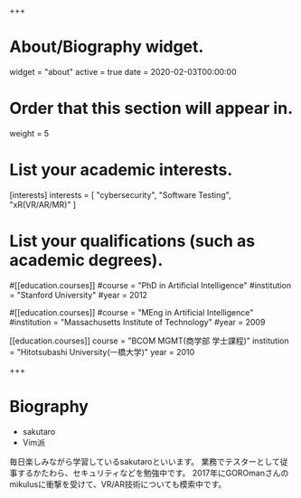 +++
# About/Biography widget.
widget = "about"
active = true
date = 2020-02-03T00:00:00

# Order that this section will appear in.
weight = 5

# List your academic interests.
[interests]
  interests = [
    "cybersecurity",
    "Software Testing",
    "xR(VR/AR/MR)"
  ]

# List your qualifications (such as academic degrees).
#[[education.courses]]
  #course = "PhD in Artificial Intelligence"
  #institution = "Stanford University"
  #year = 2012

#[[education.courses]]
  #course = "MEng in Artificial Intelligence"
  #institution = "Massachusetts Institute of Technology"
  #year = 2009

[[education.courses]]
  course = "BCOM MGMT(商学部 学士課程)"
  institution = "Hitotsubashi University(一橋大学)"
  year = 2010
 
+++

# Biography

* sakutaro
* Vim派

毎日楽しみながら学習しているsakutaroといいます。
業務でテスターとして従事するかたわら、セキュリティなどを勉強中です。
2017年にGOROmanさんのmikulusに衝撃を受けて、VR/AR技術についても模索中です。  
<br>
